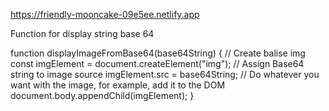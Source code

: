 https://friendly-mooncake-09e5ee.netlify.app



Function for display string base 64


function displayImageFromBase64(base64String) {
  // Create balise img
  const imgElement = document.createElement("img");
  // Assign Base64 string to image source
  imgElement.src = base64String;
  // Do whatever you want with the image, for example, add it to the DOM
  document.body.appendChild(imgElement);
}
